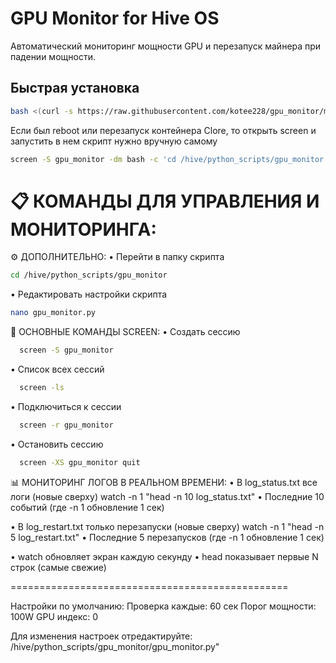# GPU Monitor for Hive OS

Автоматический мониторинг мощности GPU и перезапуск майнера при падении мощности.

## Быстрая установка

```bash
bash <(curl -s https://raw.githubusercontent.com/kotee228/gpu_monitor/main/install.sh)
```

Если был reboot или перезапуск контейнера Clore, то открыть screen и запустить в нем скрипт нужно вручную самому
```bash
screen -S gpu_monitor -dm bash -c 'cd /hive/python_scripts/gpu_monitor && source venv/bin/activate && python gpu_monitor.py'
```

📋 КОМАНДЫ ДЛЯ УПРАВЛЕНИЯ И МОНИТОРИНГА:
================================================

⚙️  ДОПОЛНИТЕЛЬНО:
• Перейти в папку скрипта
```bash
cd /hive/python_scripts/gpu_monitor
```
• Редактировать настройки скрипта
```bash
nano gpu_monitor.py          
```

🎯 ОСНОВНЫЕ КОМАНДЫ SCREEN:
  • Создать сессию
```bash
  screen -S gpu_monitor
```
  • Список всех сессий
```bash
  screen -ls
```   
  • Подключиться к сессии
```bash
  screen -r gpu_monitor
```     
  • Остановить сессию
```bash
  screen -XS gpu_monitor quit
```

📊 МОНИТОРИНГ ЛОГОВ В РЕАЛЬНОМ ВРЕМЕНИ:
  • В log_status.txt все логи (новые сверху)
  watch -n 1 \"head -n 10 log_status.txt\"   • Последние 10 событий (где -n 1 обновление 1 сек)

  • В log_restart.txt только перезапуски (новые сверху)
  watch -n 1 \"head -n 5 log_restart.txt\"   • Последние 5 перезапусков (где -n 1 обновление 1 сек)

  • watch обновляет экран каждую секунду
  • head показывает первые N строк (самые свежие)

================================================

Настройки по умолчанию:
  Проверка каждые: 60 сек
  Порог мощности:   100W
  GPU индекс:       0

Для изменения настроек отредактируйте:
 /hive/python_scripts/gpu_monitor/gpu_monitor.py"
